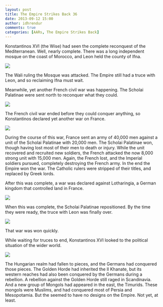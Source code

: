 ```yaml
---
layout: post
title: The Empire Strikes Back 36
date: 2013-09-12 15:00
author: idhrendur
comments: true
categories: [AARs, The Empire Strikes Back]
---
```

Konstantinos XVI (the Wise) had seen the complete reconquest of the Mediterranean. Well, nearly complete. There was a long independent mosque on the coast of Morocco, and Leon held the county of Ifna.

<img src="http://i1327.photobucket.com/albums/u670/idhrendur/36-1_zps8f79cb12.png"/>

The Wali ruling the Mosque was attacked. The Empire still had a truce with Leon, and so reclaiming Ifna must wait.

Meanwhile, yet another French civil war was happening. The Scholai Palatinae were sent north to reconquer what they could.

<img src="http://i1327.photobucket.com/albums/u670/idhrendur/36-2_zpsfbdb7232.png"/>

The French civil war ended before they could conquer anything, so Konstantinos declared yet another war on France.

<img src="http://i1327.photobucket.com/albums/u670/idhrendur/36-3_zps2bcc5014.png"/>

During the course of this war, France sent an army of 40,000 men against a unit of the Scholai Palatinae with 20,000 men. The Scholai Palatinae won, though having lost most of their men to death or injury. While the unit recovered and recruited new soldiers, the French attacked the now 8,000 strong unit with 15,000 men. Again, the French lost, and the Imperial soldiers pursued, completely destroying the French army. In the end the Empire won the war. The Catholic rulers were stripped of their titles, and replaced by Greek lords.

After this was complete, a war was declared against Lotharingia, a German kingdom that controlled land in France.

<img src="http://i1327.photobucket.com/albums/u670/idhrendur/36-4_zps505d4fdd.png"/>

When this was complete, the Scholai Palatinae repositioned. By the time they were ready, the truce with Leon was finally over.

<img src="http://i1327.photobucket.com/albums/u670/idhrendur/36-5_zpsb20d26e0.png"/>

That war was won quickly.

While waiting for truces to end, Konstantinos XVI looked to the political situation of the wider world.

<img src="http://i1327.photobucket.com/albums/u670/idhrendur/36-6_zpsf91f9c7b.png"/>

The Hungarian realm had fallen to pieces, and the Germans had conquered those pieces. The Golden Horde had inherited the Il Khanate, but its western reaches had also been conquered by the Germans during a rebellion. A rebellion against the Golden Horde still raged in Scandinavia. And a new group of Mongols had appeared in the east, the Timurids. These mongols were Muslims, and had conquered most of Persia and Mesopotamia. But the seemed to have no designs on the Empire. Not yet, at least.
